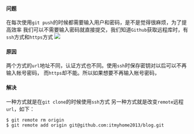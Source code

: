 #### 问题
在每次使用`git push`的时候都需要输入用户和密码，是不是觉得很麻烦，为了提高效率
我们可以不需要输入密码就直接提交，我们知道`Github`获取远程库时，有`ssh`方式和`https`方式
![](http://p9.qhimg.com/t0199d7dcb4ca34a89d.png)

#### 原因
两个方式的`url`地址不同，认证方式也不同。使用`ssh`时保存密钥对以后可以不再输入帐号密码，
而`https`却不能。所以如果想要不再输入帐号密码，

#### 解决
一种方式就是在`git clone`的时候使用`ssh`方式
另一种方式就是改变`remote`远程`url`，如下：
```
$ git remote rm origin  
$ git remote add origin git@github.com:itmyhome2013/blog.git  
```